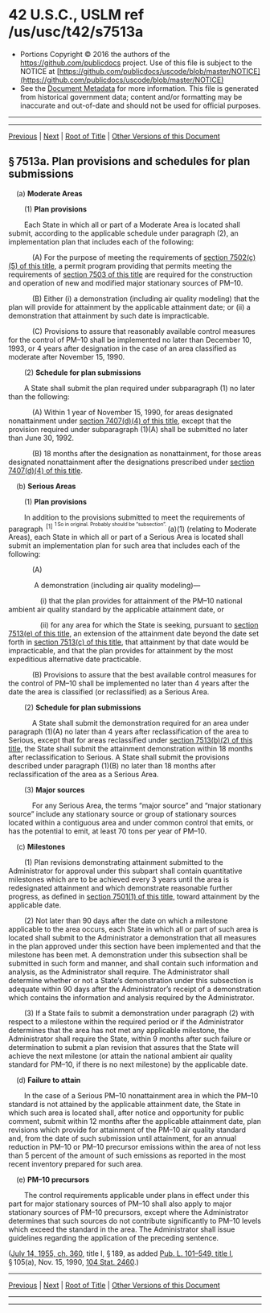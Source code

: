 ---
---

# 42 U.S.C., USLM ref /us/usc/t42/s7513a

* Portions Copyright © 2016 the authors of the https://github.com/publicdocs project.
  Use of this file is subject to the NOTICE at [https://github.com/publicdocs/uscode/blob/master/NOTICE](https://github.com/publicdocs/uscode/blob/master/NOTICE)
* See the [Document Metadata](././../../../../../../..//README.md) for more information.
  This file is generated from historical government data; content and/or formatting may be inaccurate and out-of-date and should not be used for official purposes.

----------
----------

[Previous](./../../../../../../..//us/usc/t42/ch85/schI/ptD/spt4/m__us_usc_t42_s7513.md) | [Next](./../../../../../../..//us/usc/t42/ch85/schI/ptD/spt4/m__us_usc_t42_s7513b.md) | [Root of Title](./../../../../../../../) | [Other Versions of this Document](https://publicdocs.github.io/go/links?ns=uslm&ref=%2Fus%2Fusc%2Ft42%2Fs7513a)

## § 7513a. Plan provisions and schedules for plan submissions

    (a) __Moderate Areas__ 

        (1) __Plan provisions__ 

        Each State in which all or part of a Moderate Area is located shall submit, according to the applicable schedule under paragraph (2), an implementation plan that includes each of the following:

            (A) For the purpose of meeting the requirements of [section 7502(c)(5) of this title][/us/usc/t42/s7502/c/5], a permit program providing that permits meeting the requirements of [section 7503 of this title][/us/usc/t42/s7503] are required for the construction and operation of new and modified major stationary sources of PM–10.

            (B) Either (i) a demonstration (including air quality modeling) that the plan will provide for attainment by the applicable attainment date; or (ii) a demonstration that attainment by such date is impracticable.

            (C) Provisions to assure that reasonably available control measures for the control of PM–10 shall be implemented no later than December 10, 1993, or 4 years after designation in the case of an area classified as moderate after November 15, 1990.

        (2) __Schedule for plan submissions__ 

        A State shall submit the plan required under subparagraph (1) no later than the following:

            (A) Within 1 year of November 15, 1990, for areas designated nonattainment under [section 7407(d)(4) of this title][/us/usc/t42/s7407/d/4], except that the provision required under subparagraph (1)(A) shall be submitted no later than June 30, 1992.

            (B) 18 months after the designation as nonattainment, for those areas designated nonattainment after the designations prescribed under [section 7407(d)(4) of this title][/us/usc/t42/s7407/d/4].

    (b) __Serious Areas__ 

        (1) __Plan provisions__ 

        In addition to the provisions submitted to meet the requirements of paragraph  <sup>\[1\]</sup>  <sup><sup> 1 So in original. Probably should be “subsection”. </sup></sup>  (a)(1) (relating to Moderate Areas), each State in which all or part of a Serious Area is located shall submit an implementation plan for such area that includes each of the following:

            (A)

             A demonstration (including air quality modeling)—

                (i) that the plan provides for attainment of the PM–10 national ambient air quality standard by the applicable attainment date, or

                (ii) for any area for which the State is seeking, pursuant to [section 7513(e) of this title][/us/usc/t42/s7513/e], an extension of the attainment date beyond the date set forth in [section 7513(c) of this title][/us/usc/t42/s7513/c], that attainment by that date would be impracticable, and that the plan provides for attainment by the most expeditious alternative date practicable.

            (B) Provisions to assure that the best available control measures for the control of PM–10 shall be implemented no later than 4 years after the date the area is classified (or reclassified) as a Serious Area.

        (2) __Schedule for plan submissions__ 

            A State shall submit the demonstration required for an area under paragraph (1)(A) no later than 4 years after reclassification of the area to Serious, except that for areas reclassified under [section 7513(b)(2) of this title][/us/usc/t42/s7513/b/2], the State shall submit the attainment demonstration within 18 months after reclassification to Serious. A State shall submit the provisions described under paragraph (1)(B) no later than 18 months after reclassification of the area as a Serious Area.

        (3) __Major sources__ 

            For any Serious Area, the terms “major source” and “major stationary source” include any stationary source or group of stationary sources located within a contiguous area and under common control that emits, or has the potential to emit, at least 70 tons per year of PM–10.

    (c) __Milestones__ 

        (1) Plan revisions demonstrating attainment submitted to the Administrator for approval under this subpart shall contain quantitative milestones which are to be achieved every 3 years until the area is redesignated attainment and which demonstrate reasonable further progress, as defined in [section 7501(1) of this title][/us/usc/t42/s7501/1], toward attainment by the applicable date.

        (2) Not later than 90 days after the date on which a milestone applicable to the area occurs, each State in which all or part of such area is located shall submit to the Administrator a demonstration that all measures in the plan approved under this section have been implemented and that the milestone has been met. A demonstration under this subsection shall be submitted in such form and manner, and shall contain such information and analysis, as the Administrator shall require. The Administrator shall determine whether or not a State’s demonstration under this subsection is adequate within 90 days after the Administrator’s receipt of a demonstration which contains the information and analysis required by the Administrator.

        (3) If a State fails to submit a demonstration under paragraph (2) with respect to a milestone within the required period or if the Administrator determines that the area has not met any applicable milestone, the Administrator shall require the State, within 9 months after such failure or determination to submit a plan revision that assures that the State will achieve the next milestone (or attain the national ambient air quality standard for PM–10, if there is no next milestone) by the applicable date.

    (d) __Failure to attain__ 

        In the case of a Serious PM–10 nonattainment area in which the PM–10 standard is not attained by the applicable attainment date, the State in which such area is located shall, after notice and opportunity for public comment, submit within 12 months after the applicable attainment date, plan revisions which provide for attainment of the PM–10 air quality standard and, from the date of such submission until attainment, for an annual reduction in PM–10 or PM–10 precursor emissions within the area of not less than 5 percent of the amount of such emissions as reported in the most recent inventory prepared for such area.

    (e) __PM–10 precursors__ 

        The control requirements applicable under plans in effect under this part for major stationary sources of PM–10 shall also apply to major stationary sources of PM–10 precursors, except where the Administrator determines that such sources do not contribute significantly to PM–10 levels which exceed the standard in the area. The Administrator shall issue guidelines regarding the application of the preceding sentence.

([July 14, 1955, ch. 360][/us/act/1955-07-14/ch360], title I, § 189, as added [Pub. L. 101–549, title I][/us/pl/101/549/tI], § 105(a), Nov. 15, 1990, [104 Stat. 2460][/us/stat/104/2460].)

----------

[Previous](./../../../../../../..//us/usc/t42/ch85/schI/ptD/spt4/m__us_usc_t42_s7513.md) | [Next](./../../../../../../..//us/usc/t42/ch85/schI/ptD/spt4/m__us_usc_t42_s7513b.md) | [Root of Title](./../../../../../../../) | [Other Versions of this Document](https://publicdocs.github.io/go/links?ns=uslm&ref=%2Fus%2Fusc%2Ft42%2Fs7513a)

----------
----------

[/us/usc/t42/s7502/c/5]: https://publicdocs.github.io/go/links?ns=uslm&ref=%2Fus%2Fusc%2Ft42%2Fs7502%2Fc%2F5
[/us/usc/t42/s7503]: https://publicdocs.github.io/go/links?ns=uslm&ref=%2Fus%2Fusc%2Ft42%2Fs7503
[/us/usc/t42/s7407/d/4]: https://publicdocs.github.io/go/links?ns=uslm&ref=%2Fus%2Fusc%2Ft42%2Fs7407%2Fd%2F4
[/us/usc/t42/s7407/d/4]: https://publicdocs.github.io/go/links?ns=uslm&ref=%2Fus%2Fusc%2Ft42%2Fs7407%2Fd%2F4
[/us/usc/t42/s7513/e]: https://publicdocs.github.io/go/links?ns=uslm&ref=%2Fus%2Fusc%2Ft42%2Fs7513%2Fe
[/us/usc/t42/s7513/c]: https://publicdocs.github.io/go/links?ns=uslm&ref=%2Fus%2Fusc%2Ft42%2Fs7513%2Fc
[/us/usc/t42/s7513/b/2]: https://publicdocs.github.io/go/links?ns=uslm&ref=%2Fus%2Fusc%2Ft42%2Fs7513%2Fb%2F2
[/us/usc/t42/s7501/1]: https://publicdocs.github.io/go/links?ns=uslm&ref=%2Fus%2Fusc%2Ft42%2Fs7501%2F1
[/us/act/1955-07-14/ch360]: https://publicdocs.github.io/go/links?ns=uslm&ref=%2Fus%2Fact%2F1955-07-14%2Fch360
[/us/pl/101/549/tI]: https://publicdocs.github.io/go/links?ns=uslm&ref=%2Fus%2Fpl%2F101%2F549%2FtI
[/us/stat/104/2460]: https://publicdocs.github.io/go/links?ns=uslm&ref=%2Fus%2Fstat%2F104%2F2460


